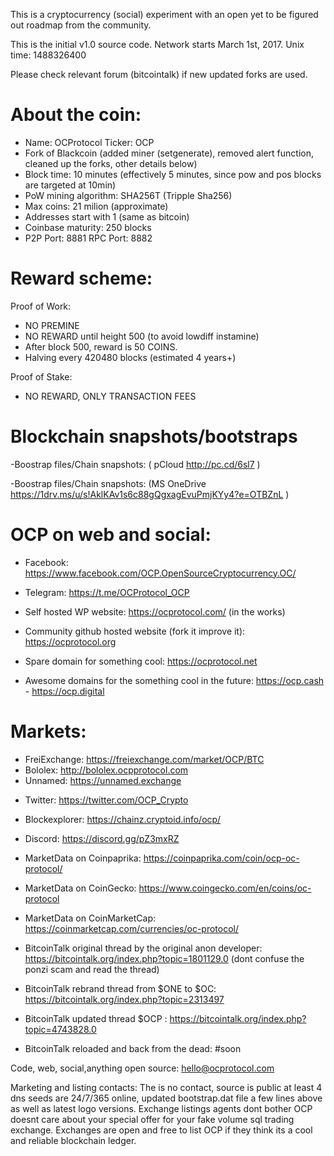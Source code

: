 This is a cryptocurrency (social) experiment with an open yet to be figured out roadmap from the community.

This is the initial v1.0 source code. Network starts March 1st, 2017. Unix time: 1488326400

Please check relevant forum (bitcointalk) if new updated forks are used.

# About the coin:

- Name: OCProtocol Ticker: OCP
- Fork of Blackcoin (added miner (setgenerate), removed alert function, cleaned up the forks, other details below)
- Block time: 10 minutes (effectively 5 minutes, since pow and pos blocks are targeted at 10min)
- PoW mining algorithm: SHA256T (Tripple Sha256)
- Max coins: 21 milion (approximate)
- Addresses start with 1 (same as bitcoin)
- Coinbase maturity: 250 blocks
- P2P Port: 8881 RPC Port: 8882

# Reward scheme:

Proof of Work:
- NO PREMINE
- NO REWARD until height 500 (to avoid lowdiff instamine)
- After block 500, reward is 50 COINS.
- Halving every 420480 blocks (estimated 4 years+)

Proof of Stake:
- NO REWARD, ONLY TRANSACTION FEES

# Blockchain snapshots/bootstraps 

-Boostrap files/Chain snapshots: ( pCloud http://pc.cd/6sl7 )

-Boostrap files/Chain snapshots: (MS OneDrive https://1drv.ms/u/s!AklKAv1s6c88gQgxagEvuPmjKYy4?e=OTBZnL )

# OCP on web and social:

- Facebook: https://www.facebook.com/OCP.OpenSourceCryptocurrency.OC/

- Telegram: https://t.me/OCProtocol_OCP

- Self hosted WP website: https://ocprotocol.com/ (in the works)

- Community github hosted website (fork it improve it): https://ocprotocol.org

- Spare domain for something cool: https://ocprotocol.net

- Awesome domains for the something cool in the  future: https://ocp.cash - https://ocp.digital

# Markets: 

* FreiExchange: https://freiexchange.com/market/OCP/BTC
* Bololex: http://bololex.ocpprotocol.com
* Unnamed: https://unnamed.exchange

- Twitter: https://twitter.com/OCP_Crypto

- Blockexplorer: https://chainz.cryptoid.info/ocp/ 

- Discord: https://discord.gg/pZ3mxRZ

- MarketData on Coinpaprika: https://coinpaprika.com/coin/ocp-oc-protocol/

- MarketData on CoinGecko: https://www.coingecko.com/en/coins/oc-protocol

- MarketData on CoinMarketCap: https://coinmarketcap.com/currencies/oc-protocol/

- BitcoinTalk original thread by the original anon developer: https://bitcointalk.org/index.php?topic=1801129.0 (dont confuse the ponzi scam and read the thread)

- BitcoinTalk rebrand thread from $ONE to $OC: https://bitcointalk.org/index.php?topic=2313497

- BitcoinTalk updated thread $OCP :  https://bitcointalk.org/index.php?topic=4743828.0

- BitcoinTalk reloaded and back from the dead: #soon


Code, web, social,anything open source: hello@ocprotocol.com

Marketing and listing contacts: The is no contact, source is public at least 4 dns seeds are 24/7/365 online, updated bootstrap.dat file a few lines above as well as latest logo versions. Exchange listings agents dont bother OCP doesnt care about your special offer for your fake volume sql trading exchange. Exchanges are open and free to list OCP if they think its a cool and reliable blockchain ledger.





